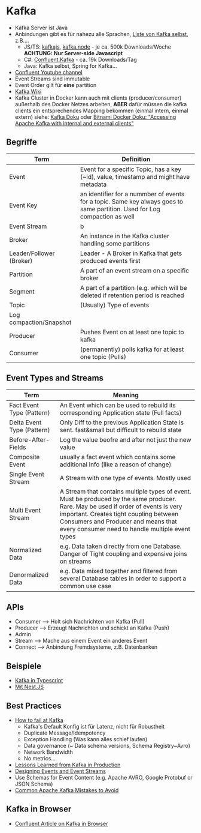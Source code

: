 # Kafka

- Kafka Server ist Java
- Anbindungen gibt es für nahezu alle Sprachen, [Liste von Kafka selbst](https://cwiki.apache.org/confluence/display/KAFKA/Clients), z.B....
  - JS/TS: [kafkajs](https://www.npmjs.com/package/kafkajs), [kafka.node](https://www.npmjs.com/package/kafka-node) - je ca. 500k Downloads/Woche  
    **ACHTUNG: Nur Server-side Javascript**
  - C#: [Confluent.Kafka](https://github.com/confluentinc/confluent-kafka-dotnet) - ca. 19k Downloads/Tag
  - Java: Kafka selbst, Spring for Kafka...
- [Confluent Youtube channel](https://www.youtube.com/c/Confluent)
- Event Streams sind immutable
- Event Order gilt für **eine** partition
- [Kafka Wiki](https://cwiki.apache.org/confluence/display/KAFKA/Index)
- Kafka Cluster in Docker kann auch mit clients (producer/consumer) außerhalb des Docker Netzes arbeiten, **ABER** dafür müssen die kafka clients ein entsprechendes Mapping bekommen (einmal intern, einmal extern)
  siehe: [Kafka Doku](https://kafka.apache.org/documentation/#brokerconfigs_control.plane.listener.name) oder
  [Bitnami Docker Doku: "Accessing Apache Kafka with internal and external clients"](https://hub.docker.com/r/bitnami/kafka)

## Begriffe

| Term                     | Definition                                                                                                                 |
| ------------------------ | -------------------------------------------------------------------------------------------------------------------------- |
| Event                    | Event for a specific Topic, has a key (~id), value, timestamp and might have metadata                                      |
| Event Key                | an identifier for a nummber of events for a topic. Same key always goes to same partition. Used for Log compaction as well |
| Event Stream             | b                                                                                                                          |
| Broker                   | An instance in the Kafka cluster handling some partitions                                                                  |
| Leader/Follower (Broker) | Leader - A Broker in Kafka that gets produced events first                                                                 |
| Partition                | A part of an event stream on a specific broker                                                                             |
| Segment                  | A part of a partition (e.g. which will be deleted if retention period is reached                                           |
| Topic                    | (Usually) Type of events                                                                                                   |
| Log compaction/Snapshot  |                                                                                                                            |
| Producer                 | Pushes Event on at least one topic to kafka                                                                                |
| Consumer                 | (permanently) polls kafka for at least one topic (Pulls)                                                                   |

## Event Types and Streams

| Term                       | Meaning                                                                                                                                                                                                                                                                     |
| -------------------------- | --------------------------------------------------------------------------------------------------------------------------------------------------------------------------------------------------------------------------------------------------------------------------- |
| Fact Event Type (Pattern)  | An Event which can be used to rebuild its corresponding Application state (Full facts)                                                                                                                                                                                      |
| Delta Event Type (Pattern) | Only Diff to the previous Application State is sent. fast&small but difficult to rebuild state                                                                                                                                                                              |
| Before-After-Fields        | Log the value beofre and after not just the new value                                                                                                                                                                                                                       |
| Composite Event            | usually a fact event which contains some additional info (like a reason of change)                                                                                                                                                                                          |
| Single Event Stream        | A Stream with one type of events. Mostly used                                                                                                                                                                                                                               |
| Multi Event Stream         | A Stream that contains multiple types of event. <br/>Must be produced by the same producer. Rare. May be used if order of events is very important. Creates tight coupling between Consumers and Producer and means that every consumer need to handle multiple event types |
| Normalized Data            | e.g. Data taken directly from one Database. Danger of Tight coupling and expensive joins on streams                                                                                                                                                                         |
| Denormalized Data          | e.g. Data mixed together and filtered from several Database tables in order to support a common use case                                                                                                                                                                    |

## APIs

- Consumer --> Holt sich Nachrichten von Kafka (Pull)
- Producer --> Erzeugt Nachrichten und schickt an Kafka (Push)
- Admin
- Stream --> Mache aus einem Event ein anderes Event
- Connect --> Anbindung Fremdsysteme, z.B. Datenbanken

## Beispiele

- [Kafka in Typescript](https://javascript.plainenglish.io/a-beginners-introduction-to-kafka-with-typescript-using-nestjs-7c92fe78f638?gi=dc7e0ef4c528)
- [Mit Nest.JS](https://docs.nestjs.com/microservices/kafka)

## Best Practices

- [How to fail at Kafka](https://www.youtube.com/watch?v=xsdoQkoao2U&list=TLPQMTAxMDIwMjIu-3LT0rTWNA&index=2)
  - Kafka's Default Konfig ist für Latenz, nicht für Robustheit
  - Duplicate Message/Idempotency
  - Exception Handling (Was kann alles schief laufen)
  - Data governance (~ Data schema versions, Schema Registry~Avro)
  - Network Bandwidth
  - No metrics...
- [Lessons Learned from Kafka in Production](https://www.youtube.com/watch?v=1vLMuWsfMcA&list=TLPQMTAxMDIwMjIu-3LT0rTWNA&index=2)
- [Designing Events and Event Streams](https://www.youtube.com/watch?v=c1REIERHcuk&list=PLa7VYi0yPIH145SVtPoh3Efv8xZ1ehUYy&index=2)
- Use Schemas for Event Content (e.g. Apache AVRO, Google Protobuf or JSON Schema)
- [Common Apache Kafka Mistakes to Avoid](https://www.youtube.com/watch?v=HkUfzavcLj0)

## Kafka in Browser

- [Confluent Article on Kafka in Browser](https://www.confluent.io/blog/consuming-messages-out-of-apache-kafka-in-a-browser/)
